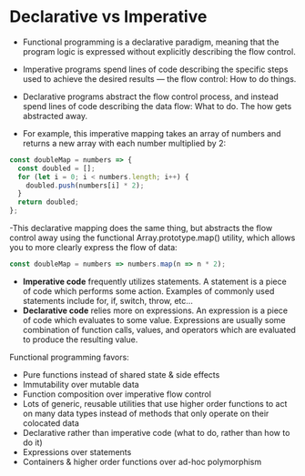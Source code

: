 # Declarative vs Imperative

- Functional programming is a declarative paradigm, meaning that the program logic is expressed without explicitly describing the flow control.

- Imperative programs spend lines of code describing the specific steps used to achieve the desired results — the flow control: How to do things.

- Declarative programs abstract the flow control process, and instead spend lines of code describing the data flow: What to do. The how gets abstracted away.

- For example, this imperative mapping takes an array of numbers and returns a new array with each number multiplied by 2:

```javascript
const doubleMap = numbers => {
  const doubled = [];
  for (let i = 0; i < numbers.length; i++) {
    doubled.push(numbers[i] * 2);
  }
  return doubled;
};
```


-This declarative mapping does the same thing, but abstracts the flow control away using the functional Array.prototype.map() utility, which allows you to more clearly express the flow of data: 

```javascript
const doubleMap = numbers => numbers.map(n => n * 2);
```

- **Imperative code** frequently utilizes statements. A statement is a piece of code which performs some action. Examples of commonly used statements include for, if, switch, throw, etc…
- **Declarative code** relies more on expressions. An expression is a piece of code which evaluates to some value. Expressions are usually some combination of function calls, values, and operators which are evaluated to produce the resulting value.

Functional programming favors:

- Pure functions instead of shared state & side effects
- Immutability over mutable data
- Function composition over imperative flow control
- Lots of generic, reusable utilities that use higher order functions to act on many data types instead of methods that only operate on their colocated data
- Declarative rather than imperative code (what to do, rather than how to do it)
- Expressions over statements
- Containers & higher order functions over ad-hoc polymorphism

